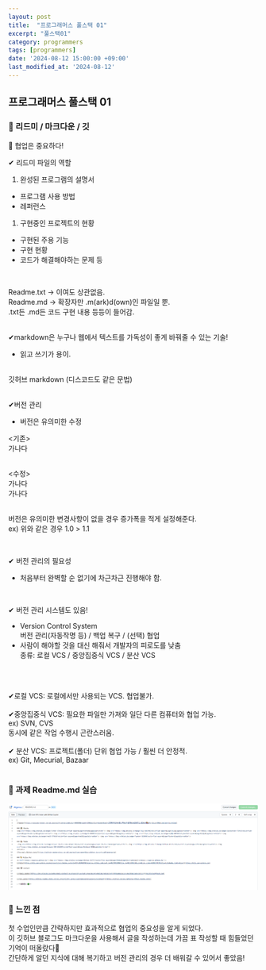 ```yaml
---
layout: post
title:  "프로그래머스 풀스택 01"
excerpt: "풀스택01"
category: programmers
tags: [programmers]
date: '2024-08-12 15:00:00 +09:00'
last_modified_at: '2024-08-12'
---
```


## 프로그래머스 풀스택 01

### 🌊 리드미 / 마크다운 / 깃

💫 협업은 중요하다!<br>

✔ 리드미 파일의 역할<br>
1. 완성된 프로그램의 설명서<br>
- 프로그램 사용 방법<br>
- 레퍼런스<br>
1. 구현중인 프로젝트의 현황<br>
- 구현된 주용 기능<br>
- 구현 현황
- 코드가 해결해야하는 문제 등<br>
<br>

Readme.txt -> 이여도 상관없음.<br>
Readme.md -> 확장자만 .m(ark)d(own)인 파일일 뿐.<br>
.txt든 .md든 코드 구현 내용 등등이 들어감.<br><br>

✔markdown은 누구나 웹에서 텍스트를 가독성이 좋게 바꿔줄 수 있는 기술!<br>
- 읽고 쓰기가 용이.<br>

<br>
깃허브 markdown (디스코드도 같은 문법)<br><br>

✔버전 관리<br>
- 버전은 유의미한 수정 <br>

<기존><br> 
가나다<br>
<br>

<수정> <br>
가나다<br>
가나다
<br>
<br>

버전은 유의미한 변경사항이 없을 경우 증가폭을 적게 설정해준다.<br>
ex) 위와 같은 경우 1.0 > 1.1 <br>

<br>

✔ 버전 관리의 필요성<br/>
- 처음부터 완벽할 순 없기에 차근차근 진행해야 함.<br>
<br>

✔ 버전 관리 시스템도 있음!<br>
- Version Control System<br>
버전 관리(자동작명 등) / 백업 복구 / (선택) 협업 <br>
- 사람이 해야할 것을 대신 해줘서 개발자의 피로도를 낮춤 <br>
종류: 로컬 VCS / 중앙집중식 VCS / 분산 VCS <br><br>
<br>

✔로컬 VCS: 로컬에서만 사용되는 VCS. 협업불가.<br><br>
✔중앙집중식 VCS: 필요한 파일만 가져와 일단 다른 컴퓨터와 협업 가능.<br>
ex) SVN, CVS<br>
동시에 같은 작업 수행시 곤란스러움.<br><br>
✔ 분산 VCS: 프로젝트(폴더) 단위 협업 가능 / 훨씬 더 안정적.<br>
ex) Git, Mecurial, Bazaar <br><br/>

### 🌊 과제 Readme.md 실습
![alt text](img/image-27.png)

### 🌊 느낀 점

첫 수업인만큼 간략하지만 효과적으로 협업의 중요성을 알게 되었다.<br>
이 깃허브 블로그도 마크다운을 사용해서 글을 작성하는데 가끔 표 작성할 때 힘들었던 기억이 떠올랐다🤣 <br>
간단하게 알던 지식에 대해 복기하고 버전 관리의 경우 더 배워갈 수 있어서 좋았음!

